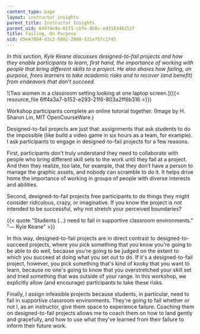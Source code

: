 ```yaml
---
content_type: page
layout: instructor_insights
parent_title: Instructor Insights
parent_uid: 64974e9a-65f1-cbfe-8b8c-ed318348252f
title: Failing, On Purpose
uid: d5e47884-d3c2-5082-2908-531e757c1745
---
```


_In this section, Kyle Keane discusses designed-to-fail projects and how they enable participants to learn, first hand, the importance of working with people that bring different skills to a project. He also shares how failing, on purpose, frees learners to take academic risks and to recover (and benefit) from endeavors that don’t succeed_.

![Two women in a classroom setting looking at one laptop screen.]({{< resource_file 6ff4a3a7-b152-e293-21f6-803a2ff6b316 >}})

Workshop participants complete an online tutorial together. (Image by H. Sharon Lin, MIT OpenCourseWare.)

Designed-to-fail projects are just that: assignments that ask students to do the impossible (like build a video game in six hours as a team, for example). I ask participants to engage in designed-to-fail projects for a few reasons. 

First, participants don’t truly understand they need to collaborate with people who bring different skill sets to the work until they fail at a project. And then they realize, too late, for example, that they don’t have a person to manage the graphic assets, and nobody can scramble to do it. It helps drive home the importance of working in groups of people with diverse interests and abilities.

Second, designed-to-fail projects free participants to do things they might consider ridiculous, crazy, or imaginative. If you know the project is not intended to be successful, why not stretch your perceived boundaries?

{{< quote "Students (...) need to fail in supportive classroom environments." "— Kyle Keane" >}}

In this way, designed-to-fail projects are in direct contrast to designed-to-succeed projects, where you pick something that you know you're going to be able to do well, because you're going to be judged on the extent to which you succeed at doing what you set out to do. If it's a designed-to-fail project, however, you pick something that's kind of kooky that you want to learn, because no one's going to know that you overstretched your skill set and tried something that was outside of your range. In this workshop, we explicitly allow (and encourage) participants to take these risks. 

Finally, I assign infeasible projects because students, in particular, need to fail in supportive classroom environments. They're going to fail whether or not I, as an instructor, give them space to experience failure. Coaching them on designed-to-fail projects allows me to coach them on how to land gently and gracefully, and how to use what they've learned from their failure to inform their future work.